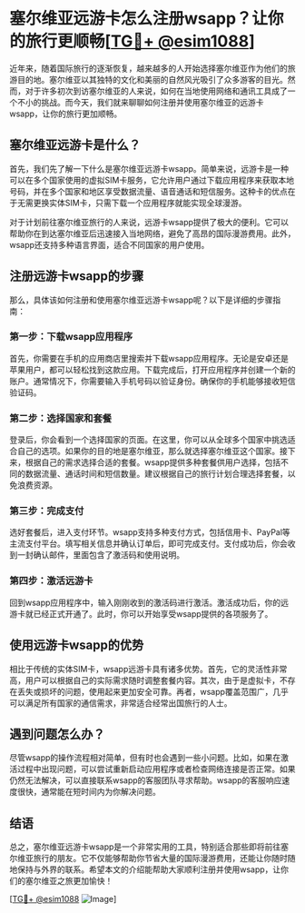 # 塞尔维亚远游卡怎么注册wsapp？让你的旅行更顺畅[[TG💪+ @esim1088](https://t.me/s/esim1088)]

近年来，随着国际旅行的逐渐恢复，越来越多的人开始选择塞尔维亚作为他们的旅游目的地。塞尔维亚以其独特的文化和美丽的自然风光吸引了众多游客的目光。然而，对于许多初次到访塞尔维亚的人来说，如何在当地使用网络和通讯工具成了一个不小的挑战。而今天，我们就来聊聊如何注册并使用塞尔维亚的远游卡wsapp，让你的旅行更加顺畅。

## 塞尔维亚远游卡是什么？

首先，我们先了解一下什么是塞尔维亚远游卡wsapp。简单来说，远游卡是一种可以在多个国家使用的虚拟SIM卡服务，它允许用户通过下载应用程序来获取本地号码，并在多个国家和地区享受数据流量、语音通话和短信服务。这种卡的优点在于无需更换实体SIM卡，只需下载一个应用程序就能实现全球漫游。

对于计划前往塞尔维亚旅行的人来说，远游卡wsapp提供了极大的便利。它可以帮助你在到达塞尔维亚后迅速接入当地网络，避免了高昂的国际漫游费用。此外，wsapp还支持多种语言界面，适合不同国家的用户使用。

## 注册远游卡wsapp的步骤

那么，具体该如何注册和使用塞尔维亚远游卡wsapp呢？以下是详细的步骤指南：

### 第一步：下载wsapp应用程序

首先，你需要在手机的应用商店里搜索并下载wsapp应用程序。无论是安卓还是苹果用户，都可以轻松找到这款应用。下载完成后，打开应用程序并创建一个新的账户。通常情况下，你需要输入手机号码以验证身份。确保你的手机能够接收短信验证码。

### 第二步：选择国家和套餐

登录后，你会看到一个选择国家的页面。在这里，你可以从全球多个国家中挑选适合自己的选项。如果你的目的地是塞尔维亚，那么就选择塞尔维亚这个国家。接下来，根据自己的需求选择合适的套餐。wsapp提供多种套餐供用户选择，包括不同的数据流量、通话时间和短信数量。建议根据自己的旅行计划合理选择套餐，以免浪费资源。

### 第三步：完成支付

选好套餐后，进入支付环节。wsapp支持多种支付方式，包括信用卡、PayPal等主流支付平台。填写相关信息并确认订单后，即可完成支付。支付成功后，你会收到一封确认邮件，里面包含了激活码和使用说明。

### 第四步：激活远游卡

回到wsapp应用程序中，输入刚刚收到的激活码进行激活。激活成功后，你的远游卡就已经正式开通了。此时，你可以开始享受wsapp提供的各项服务了。

## 使用远游卡wsapp的优势

相比于传统的实体SIM卡，wsapp远游卡具有诸多优势。首先，它的灵活性非常高，用户可以根据自己的实际需求随时调整套餐内容。其次，由于是虚拟卡，不存在丢失或损坏的问题，使用起来更加安全可靠。再者，wsapp覆盖范围广，几乎可以满足所有国家的通信需求，非常适合经常出国旅行的人士。

## 遇到问题怎么办？

尽管wsapp的操作流程相对简单，但有时也会遇到一些小问题。比如，如果在激活过程中出现问题，可以尝试重新启动应用程序或者检查网络连接是否正常。如果仍然无法解决，可以直接联系wsapp的客服团队寻求帮助。wsapp的客服响应速度很快，通常能在短时间内为你解决问题。

## 结语

总之，塞尔维亚远游卡wsapp是一个非常实用的工具，特别适合那些即将前往塞尔维亚旅行的朋友。它不仅能够帮助你节省大量的国际漫游费用，还能让你随时随地保持与外界的联系。希望本文的介绍能帮助大家顺利注册并使用wsapp，让你们的塞尔维亚之旅更加愉快！

[[TG💪+ @esim1088](https://t.me/s/esim1088) ![Image](https://i.postimg.cc/4NQfJmqS/Snipaste-2025-05-13-00-14-12.png)]